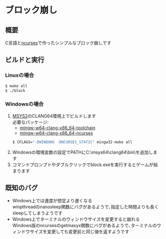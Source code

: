 # ブロック崩し 
## 概要
C言語と[ncurses](https://invisible-island.net/ncurses/)で作ったシンプルなブロック崩しです
## ビルドと実行
### Linuxの場合
```bash
$ make all
$ ./block
```
### Windowsの場合
1. [MSYS2](https://www.msys2.org/)のCLANG64環境上でビルドします  
   必要なパッケージ:
   - [mingw-w64-clang-x86_64-toolchain](https://packages.msys2.org/groups/mingw-w64-clang-x86_64-toolchain)
   - [mingw-w64-clang-x86_64-ncurses](https://packages.msys2.org/package/mingw-w64-clang-x86_64-ncurses?repo=clang64)
   ```bash
   $ CFLAGS="-DWINDOWS -DNCURSES_STATIC" mingw32-make all
   ```
2. Windowsの環境変数の設定でPATHにC:\msys64\clang64\bin\を追加します  
3. コマンドプロンプトやダブルクリックでblock.exeを実行するとゲームが始まります
## 既知のバグ
- Windows上では速度が想定より遅くなる  
  winpthreadのnanosleep関数にバグがあるようで､指定した時間よりも長くsleepしてしまうようです  
- Windows上でターミナルのウィンドウサイズを変更すると崩れる  
  Windows版のncursesのgetmaxyx関数にバグがあるようで､ターミナルのウィンドウサイズを変更しても変更前と同じ値を返すようです  
